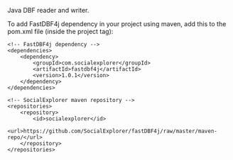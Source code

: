 Java DBF reader and writer.

To add FastDBF4j dependency in your project using maven, add this to the pom.xml file (inside the project tag):

	<!-- FastDBF4j dependency -->
	<dependencies>
		<dependency>
			<groupId>com.socialexplorer</groupId>
			<artifactId>fastdbf4j</artifactId>
			<version>1.0.1</version>
		</dependency>
	</dependencies>

	<!-- SocialExplorer maven repository -->
    <repositories>
        <repository>
            <id>socialexplorer</id>
            <url>https://github.com/SocialExplorer/fastDBF4j/raw/master/maven-repo/</url>
        </repository>
    </repositories>